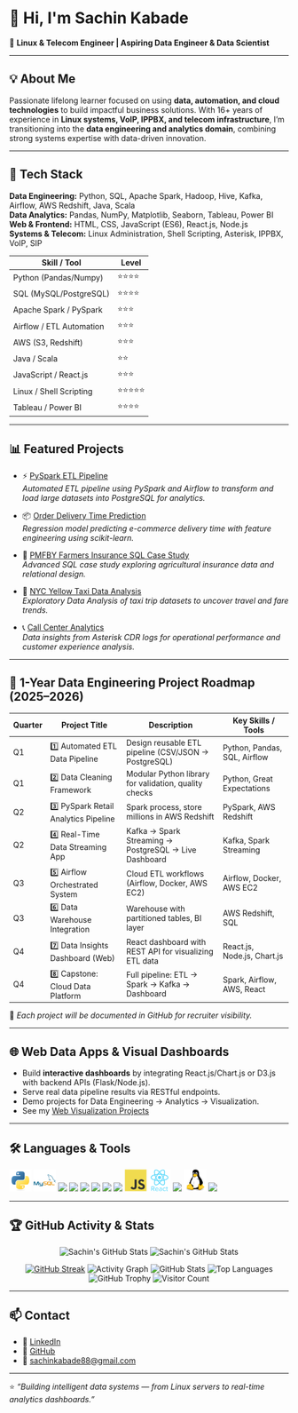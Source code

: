 # 👋 Hi, I'm **Sachin Kabade**

🚀 **Linux & Telecom Engineer | Aspiring Data Engineer & Data Scientist**

---

## 💡 About Me

Passionate lifelong learner focused on using **data, automation, and cloud technologies** to build impactful business solutions.
With 16+ years of experience in **Linux systems, VoIP, IPPBX, and telecom infrastructure**, I’m transitioning into the **data engineering and analytics domain**, combining strong systems expertise with data-driven innovation.

---

## 🔧 Tech Stack

**Data Engineering:** Python, SQL, Apache Spark, Hadoop, Hive, Kafka, Airflow, AWS Redshift, Java, Scala  
**Data Analytics:** Pandas, NumPy, Matplotlib, Seaborn, Tableau, Power BI  
**Web & Frontend:** HTML, CSS, JavaScript (ES6), React.js, Node.js  
**Systems & Telecom:** Linux Administration, Shell Scripting, Asterisk, IPPBX, VoIP, SIP

| Skill / Tool             | Level         |
|--------------------------|--------------|
| Python (Pandas/Numpy)    | ⭐⭐⭐⭐        |
| SQL (MySQL/PostgreSQL)   | ⭐⭐⭐⭐        |
| Apache Spark / PySpark   | ⭐⭐⭐         |
| Airflow / ETL Automation | ⭐⭐⭐         |
| AWS (S3, Redshift)       | ⭐⭐⭐         |
| Java / Scala             | ⭐⭐          |
| JavaScript / React.js    | ⭐⭐⭐         |
| Linux / Shell Scripting  | ⭐⭐⭐⭐⭐       |
| Tableau / Power BI       | ⭐⭐⭐⭐        |

---

## 📊 Featured Projects

- ⚡ [PySpark ETL Pipeline](https://github.com/sachink88/pyspark-etl-pipeline)  
  *Automated ETL pipeline using PySpark and Airflow to transform and load large datasets into PostgreSQL for analytics.*

- 📦 [Order Delivery Time Prediction](https://github.com/sachink88/order-delivery-time-prediction)  
  *Regression model predicting e-commerce delivery time with feature engineering using scikit-learn.*

- 🌾 [PMFBY Farmers Insurance SQL Case Study](https://github.com/sachink88/pmfby-sql-case-study)  
  *Advanced SQL case study exploring agricultural insurance data and relational design.*

- 🚖 [NYC Yellow Taxi Data Analysis](https://github.com/sachink88/nyc-taxi-analysis)  
  *Exploratory Data Analysis of taxi trip datasets to uncover travel and fare trends.*

- 📞 [Call Center Analytics](https://github.com/sachink88/call-center-analytics)  
  *Data insights from Asterisk CDR logs for operational performance and customer experience analysis.*

---

## 🧭 1-Year Data Engineering Project Roadmap (2025–2026)

| Quarter | Project Title                        | Description                                            | Key Skills / Tools              |
|---------|--------------------------------------|--------------------------------------------------------|----------------------------------|
| Q1      | 1️⃣ Automated ETL Data Pipeline      | Design reusable ETL pipeline (CSV/JSON → PostgreSQL)   | Python, Pandas, SQL, Airflow     |
| Q1      | 2️⃣ Data Cleaning Framework          | Modular Python library for validation, quality checks   | Python, Great Expectations       |
| Q2      | 3️⃣ PySpark Retail Analytics Pipeline| Spark process, store millions in AWS Redshift          | PySpark, AWS Redshift            |
| Q2      | 4️⃣ Real-Time Data Streaming App     | Kafka → Spark Streaming → PostgreSQL → Live Dashboard  | Kafka, Spark Streaming           |
| Q3      | 5️⃣ Airflow Orchestrated System      | Cloud ETL workflows (Airflow, Docker, AWS EC2)         | Airflow, Docker, AWS EC2         |
| Q3      | 6️⃣ Data Warehouse Integration       | Warehouse with partitioned tables, BI layer            | AWS Redshift, SQL                |
| Q4      | 7️⃣ Data Insights Dashboard (Web)    | React dashboard with REST API for visualizing ETL data | React.js, Node.js, Chart.js      |
| Q4      | 8️⃣ Capstone: Cloud Data Platform    | Full pipeline: ETL → Spark → Kafka → Dashboard         | Spark, Airflow, AWS, React       |

🧠 *Each project will be documented in GitHub for recruiter visibility.*

---

## 🌐 Web Data Apps & Visual Dashboards

- Build **interactive dashboards** by integrating React.js/Chart.js or D3.js with backend APIs (Flask/Node.js).
- Serve real data pipeline results via RESTful endpoints.
- Demo projects for Data Engineering → Analytics → Visualization.
- See my [Web Visualization Projects](#)

---

## 🛠️ Languages & Tools

<p align="left">
  <img src="https://raw.githubusercontent.com/devicons/devicon/master/icons/python/python-original.svg" width="40"/>
  <img src="https://raw.githubusercontent.com/devicons/devicon/master/icons/mysql/mysql-original-wordmark.svg" width="40"/>
  <img src="https://www.vectorlogo.zone/logos/apache_spark/apache_spark-ar21.svg" width="80"/>
  <img src="https://www.vectorlogo.zone/logos/apache_kafka/apache_kafka-icon.svg" width="40"/>
  <img src="https://www.vectorlogo.zone/logos/apache_airflow/apache_airflow-icon.svg" width="40"/>
  <img src="https://www.vectorlogo.zone/logos/amazon_redshift/amazon_redshift-icon.svg" width="40"/>
  <img src="https://www.vectorlogo.zone/logos/java/java-horizontal.svg" width="60"/>
  <img src="https://www.vectorlogo.zone/logos/scala-lang/scala-lang-icon.svg" width="40"/>
  <img src="https://raw.githubusercontent.com/devicons/devicon/master/icons/javascript/javascript-original.svg" width="40"/>
  <img src="https://raw.githubusercontent.com/devicons/devicon/master/icons/react/react-original-wordmark.svg" width="40"/>
  <img src="https://www.vectorlogo.zone/logos/nodejs/nodejs-horizontal.svg" width="80"/>
  <img src="https://raw.githubusercontent.com/devicons/devicon/master/icons/linux/linux-original.svg" width="40"/>
  <img src="https://www.vectorlogo.zone/logos/asterisk/asterisk-icon.svg" width="40"/>
</p>

---

## 🏆 GitHub Activity & Stats

<div align="center">

![Sachin's GitHub Stats](./image.jpg)
![Sachin's GitHub Stats](https://github.com/sachink88/sachink88/author=sachink88)

[![GitHub Streak](http://github-readme-streak-stats.herokuapp.com?user=sachink88&theme=dark)](https://git.io/streak-stats)
![Activity Graph](https://github-readme-activity-graph.vercel.app/graph?username=sachink88&theme=react-dark&area=true)
![GitHub Stats](https://github-readme-stats.vercel.app/api?username=sachink88&show_icons=true&theme=dark)
![Top Languages](https://github-readme-stats.vercel.app/api/top-langs/?username=sachink88&layout=compact&theme=dark)
![GitHub Trophy](https://github-profile-trophy.vercel.app/?username=sachink88&theme=onedark&column=7)
![Visitor Count](https://profile-counter.glitch.me/sachink88/count.svg)

</div>


---

## 📫 Contact

- 💼 [LinkedIn](https://linkedin.com/in/sachinkabadede309)
- 🐙 [GitHub](https://github.com/sachink88)
- 📧 [sachinkabade88@gmail.com](mailto:sachinkabade88@gmail.com)

---

⭐ *“Building intelligent data systems — from Linux servers to real-time analytics dashboards.”*
